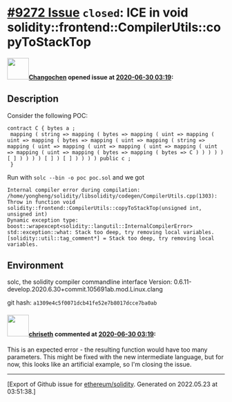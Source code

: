 # [\#9272 Issue](https://github.com/ethereum/solidity/issues/9272) `closed`: ICE in void solidity::frontend::CompilerUtils::copyToStackTop

#### <img src="https://avatars.githubusercontent.com/u/18531282?u=d99a5e2c998328de35b34cf9ea3dae85dfc4ad26&v=4" width="50">[Changochen](https://github.com/Changochen) opened issue at [2020-06-30 03:19](https://github.com/ethereum/solidity/issues/9272):

## Description
Consider the following POC:
```
contract C { bytes a ;
 mapping ( string => mapping ( bytes => mapping ( uint => mapping ( uint => mapping ( bytes => mapping ( uint => mapping ( string => mapping ( uint => mapping ( uint => mapping ( uint => mapping ( uint => mapping ( uint => mapping ( bytes => mapping ( bytes => C ) ) ) ) ) [ ] ) ) ) ) [ ] ) [ ] ) ) ) ) public c ;
 }
```

Run with `solc --bin -o poc poc.sol` and we got 
```
Internal compiler error during compilation:
/home/yongheng/solidity/libsolidity/codegen/CompilerUtils.cpp(1303): Throw in function void solidity::frontend::CompilerUtils::copyToStackTop(unsigned int, unsigned int)
Dynamic exception type: boost::wrapexcept<solidity::langutil::InternalCompilerError>
std::exception::what: Stack too deep, try removing local variables.
[solidity::util::tag_comment*] = Stack too deep, try removing local variables.
```
## Environment

solc, the solidity compiler commandline interface
Version: 0.6.11-develop.2020.6.30+commit.105691ab.mod.Linux.clang

git hash: `a1309e4c5f0071dcb41fe52e7b8017dcce7ba0ab`

#### <img src="https://avatars.githubusercontent.com/u/9073706?v=4" width="50">[chriseth](https://github.com/chriseth) commented at [2020-06-30 03:19](https://github.com/ethereum/solidity/issues/9272#issuecomment-651672021):

This is an expected error - the resulting function would have too many parameters. This might be fixed with the new intermediate language, but for now, this looks like an artificial example, so I'm closing the issue.


-------------------------------------------------------------------------------



[Export of Github issue for [ethereum/solidity](https://github.com/ethereum/solidity). Generated on 2022.05.23 at 03:51:38.]
